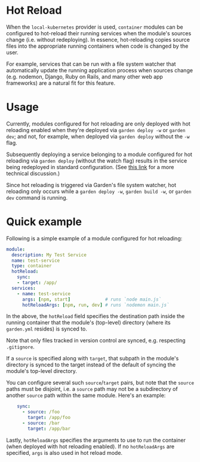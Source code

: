 # Hot Reload

When the `local-kubernetes` provider is used, `container` modules can be configured to hot-reload their running services when the module's sources change (i.e. without redeploying). In essence, hot-reloading copies source files into the appropriate running containers when code is changed by the user.

For example, services that can be run with a file system watcher that automatically update the running application process when sources change (e.g. nodemon, Django, Ruby on Rails, and many other web app frameworks) are a natural fit for this feature.

# Usage

Currently, modules configured for hot reloading are only deployed with hot reloading enabled when they're deployed via `garden deploy -w` or `garden dev`; and not, for example, when deployed via `garden deploy` without the `-w` flag.

Subsequently deploying a service belonging to a module configured for hot reloading via `garden deploy` (without the watch flag) results in the service being redeployed in standard configuration. (See [this link](https://github.com/garden-io/garden/pull/291) for a more technical discussion.)

Since hot reloading is triggered via Garden's file system watcher, hot reloading only occurs while a `garden deploy -w`, `garden build -w`, or `garden dev` command is running.

# Quick example

Following is a simple example of a module configured for hot reloading:

```yaml
module:
  description: My Test Service
  name: test-service
  type: container
  hotReload:
    sync:
    - target: /app/
  services:
    - name: test-service
      args: [npm, start]             # runs `node main.js`
      hotReloadArgs: [npm, run, dev] # runs `nodemon main.js`
```

In the above, the `hotReload` field specifies the destination path inside the running container that the module's (top-level) directory (where its `garden.yml` resides) is synced to.

Note that only files tracked in version control are synced, e.g. respecting `.gitignore`.

If a `source` is specified along with `target`, that subpath in the module's directory is synced to the target instead of the default of syncing the module's top-level directory.

You can configure several such `source`/`target` pairs, but note that the `source` paths must be disjoint, i.e. a `source` path may not be a subdirectory of another `source` path within the same module. Here's an example:

```yaml
    sync:
      - source: /foo
        target: /app/foo
      - source: /bar
        target: /app/bar
```

Lastly, `hotReloadArgs` specifies the arguments to use to run the container (when deployed with hot reloading enabled). If no `hotReloadArgs` are specified, `args` is also used in hot reload mode.
